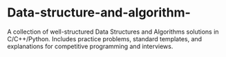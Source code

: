 # Data-structure-and-algorithm-
A collection of well-structured Data Structures and Algorithms solutions in C/C++/Python. Includes practice problems, standard templates, and explanations for competitive programming and interviews.
